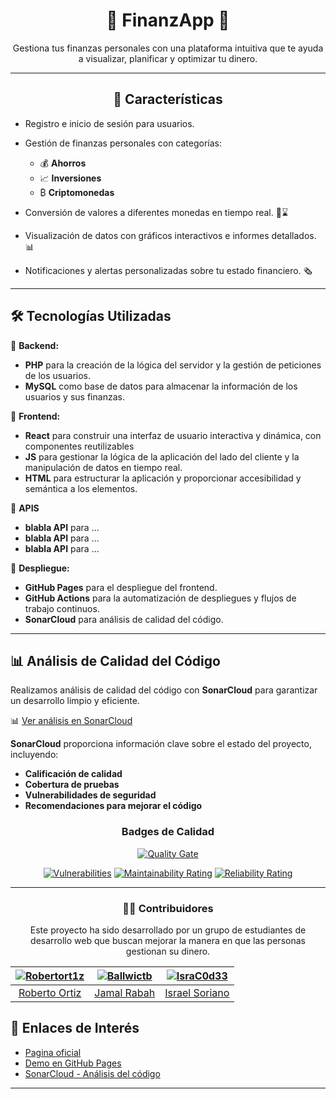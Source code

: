 <div align="center">

<!-- <a href="https://github.com/IsraC0d33/Proyecto1Marcas"><img src="https://github.com/IsraC0d33/Proyecto1Marcas/blob/main/assets/marca.gif" alt="Marca del Repositorio" width="300"></a>
</div> -->

# 💱 **FinanzApp** 🏦

Gestiona tus finanzas personales con una plataforma intuitiva que te ayuda a visualizar, planificar y optimizar tu dinero.

---

## 🌟 Características

</div>

- Registro e inicio de sesión para usuarios.
- Gestión de finanzas personales con categorías:
  - 💰 **Ahorros**
  - 📈 **Inversiones**
  - ₿ **Criptomonedas**

- Conversión de valores a diferentes monedas en tiempo real. 💱⌛
- Visualización de datos con gráficos interactivos e informes detallados. 📊
- Notificaciones y alertas personalizadas sobre tu estado financiero. 🗞️

---

## 🛠️ Tecnologías Utilizadas

🔹 **Backend:**  
  - **PHP** para la creación de la lógica del servidor y la gestión de peticiones de los usuarios.
  - **MySQL** como base de datos para almacenar la información de los usuarios y sus finanzas.  

🔹 **Frontend:**  
  - **React** para construir una interfaz de usuario interactiva y dinámica, con componentes reutilizables
  - **JS** para gestionar la lógica de la aplicación del lado del cliente y la manipulación de datos en tiempo real.
  - **HTML** para estructurar la aplicación y proporcionar accesibilidad y semántica a los elementos.

🔹 **APIS**  
  - **blabla API** para ...
  - **blabla API** para ...
  - **blabla API** para ...

🔹 **Despliegue:**  
  - **GitHub Pages** para el despliegue del frontend.  
  - **GitHub Actions** para la automatización de despliegues y flujos de trabajo continuos.  
  - **SonarCloud** para análisis de calidad del código.

---

## 📊 Análisis de Calidad del Código

Realizamos análisis de calidad del código con **SonarCloud** para garantizar un desarrollo limpio y eficiente.

📊 [Ver análisis en SonarCloud](https://sonarcloud.io/summary/new_code?id=Ballwictb_FinanzApp&branch=main)

**SonarCloud** proporciona información clave sobre el estado del proyecto, incluyendo:

- **Calificación de calidad**  
- **Cobertura de pruebas**  
- **Vulnerabilidades de seguridad**  
- **Recomendaciones para mejorar el código**
<div align="center">
  
### Badges de Calidad
  
[![Quality Gate](https://sonarcloud.io/api/project_badges/quality_gate?project=Ballwictb_FinanzApp)](https://sonarcloud.io/summary/new_code?id=Ballwictb_FinanzApp)

[![Vulnerabilities](https://sonarcloud.io/api/project_badges/measure?project=Ballwictb_FinanzApp&metric=vulnerabilities)](https://sonarcloud.io/summary/new_code?id=Ballwictb_FinanzApp)
[![Maintainability Rating](https://sonarcloud.io/api/project_badges/measure?project=Ballwictb_FinanzApp&metric=sqale_rating)](https://sonarcloud.io/summary/new_code?id=Ballwictb_FinanzApp)
[![Reliability Rating](https://sonarcloud.io/api/project_badges/measure?project=Ballwictb_FinanzApp&metric=reliability_rating)](https://sonarcloud.io/summary/new_code?id=Ballwictb_FinanzApp)
</div>


---

<div align="center">

### 🧑‍💻 Contribuidores

Este proyecto ha sido desarrollado por un grupo de estudiantes de desarrollo web que buscan mejorar la manera en que las personas gestionan su dinero.
<br>

| [![Robertort1z](https://media.licdn.com/dms/image/v2/D4E03AQF1Mi1JaTHkAA/profile-displayphoto-shrink_100_100/B4EZOYNpGWGYAU-/0/1733425533958?e=1748476800&v=beta&t=V1g6DfqTh1_TL1Wjz2h9l-ZVcIQG5vnmBO824seLqmU&s=100)](https://github.com/Robertort1z) | [![Ballwictb](https://avatars.githubusercontent.com/u/104717038?v=4&s=100)](https://github.com/Ballwictb) | [![IsraC0d33](https://avatars.githubusercontent.com/u/150441668?v=4&s=100)](https://github.com/IsraC0d33) |
|:-------------------------------------------------------------------------------------------------------------:|:---------------------------------------------------------------------------------------------------------:|:-------------------------------------------------------------------------------------------------------:|
| [Roberto Ortiz](https://github.com/Robertort1z)                                                                 | [Jamal Rabah](https://github.com/Ballwictb)                                                                 | [Israel Soriano](https://github.com/IsraC0d33)                                                               |

</div>

## 🔗 Enlaces de Interés

- [Pagina oficial](https://finanzapp.es/)  
- [Demo en GitHub Pages](https://ballwictb.github.io/FinanzApp/)  
- [SonarCloud - Análisis del código](https://sonarcloud.io/dashboard?id=Ballwictb_FinanzApp)

---

